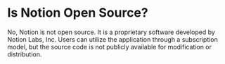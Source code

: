 # Is Notion Open Source?

No, Notion is not open source. It is a proprietary software developed by Notion Labs, Inc. Users can utilize the application through a subscription model, but the source code is not publicly available for modification or distribution.

